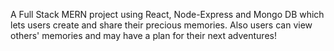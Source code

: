A Full Stack MERN project using React, Node-Express and Mongo DB which lets users create and share their precious memories. Also users can view others' memories and may have a plan for their next adventures!
